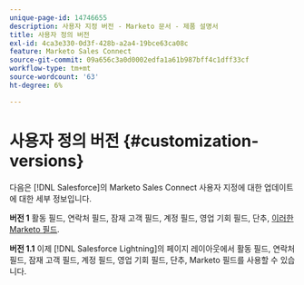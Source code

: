 ```yaml
---
unique-page-id: 14746655
description: 사용자 지정 버전 - Marketo 문서 - 제품 설명서
title: 사용자 정의 버전
exl-id: 4ca3e330-0d3f-428b-a2a4-19bce63ca08c
feature: Marketo Sales Connect
source-git-commit: 09a656c3a0d0002edfa1a61b987bff4c1dff33cf
workflow-type: tm+mt
source-wordcount: '63'
ht-degree: 6%

---
```


# 사용자 정의 버전 {#customization-versions}

다음은 [!DNL Salesforce]의 Marketo Sales Connect 사용자 지정에 대한 업데이트에 대한 세부 정보입니다.

**버전 1**
활동 필드, 연락처 필드, 잠재 고객 필드, 계정 필드, 영업 기회 필드, 단추, [이러한 Marketo 필드](/help/marketo/product-docs/marketo-sales-connect/crm/salesforce-customization/sales-connect-customizations-for-crm.md).

**버전 1.1**
이제 [!DNL Salesforce Lightning]의 페이지 레이아웃에서 활동 필드, 연락처 필드, 잠재 고객 필드, 계정 필드, 영업 기회 필드, 단추, Marketo 필드를 사용할 수 있습니다.
